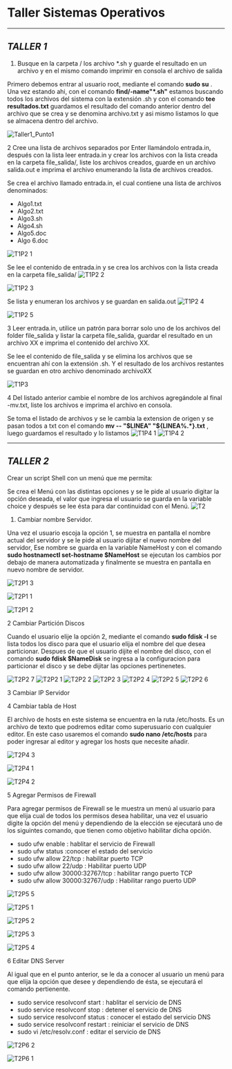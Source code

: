 # Taller Sistemas Operativos
---
***TALLER 1***  
-----
1. Busque en la carpeta / los archivo *.sh y guarde el resultado en un archivo y en el mismo comando imprimir en consola el archivo de salida
 
Primero debemos entrar al usuario root, mediante el comando **sudo su** .  Una vez estando ahi, con el comando **find/-name"*.sh"** estamos buscando todos los archivos del sistema con la extensión .sh y con el comando **tee resultados.txt** guardamos el resultado del comando anterior dentro del archivo que se crea y se denomina  archivo.txt y asi mismo listamos lo que se almacena dentro del archivo.

![Taller1_Punto1](https://user-images.githubusercontent.com/126521214/222804716-4f83ff52-2454-4078-a9cf-43f26d179dd4.png)

2 Cree una lista de archivos separados por Enter llamándolo entrada.in, después con la lista leer entrada.in y crear los archivos con la lista creada en la carpeta        file_salida/, liste los archivos creados, guarde en un archivo salida.out e imprima el archivo  enumerando la lista de archivos creados.

 Se crea el archivo llamado entrada.in, el cual contiene una lista de archivos denominados: 
 -	Algo1.txt
 -	Algo2.txt
 -	Algo3.sh
 -	Algo4.sh
 -	Algo5.doc
 -	Algo 6.doc

![T1P2 1](https://user-images.githubusercontent.com/126521214/222805704-f0b3ace7-d3b9-4332-bc06-f87d7b50f7f6.png)  


 Se lee el contenido de entrada.in y se crea los archivos con la lista  creada en la carpeta file_salida/
 ![T1P2 2](https://user-images.githubusercontent.com/126521214/222805729-67e814f8-0bac-41c7-81fd-8b1ce4e1cba7.png)  

 ![T1P2 3](https://user-images.githubusercontent.com/126521214/222805774-9b2de4c0-b513-486a-b202-6d51d66aa08a.png)  

 Se lista y enumeran los archivos y se guardan en salida.out
 ![T1P2 4](https://user-images.githubusercontent.com/126521214/222805797-15a50f88-ba1d-4ebd-b6e3-714e24530eb7.png)

 ![T1P2 5](https://user-images.githubusercontent.com/126521214/222805810-e69f5fa9-9dae-46ff-b921-8828afef52b6.png)


3 Leer entrada.in, utilice un patrón para borrar solo uno de los archivos del folder file_salida y listar la carpeta file_salida, guardar el resultado en un archivo XX e imprima el contenido del archivo XX.

 Se lee el contenido de file_salida y se elimina los archivos que se encuentran ahí con la extensión .sh.
 Y el resultado de los archivos restantes se guardan en otro archivo denominado archivoXX

 ![T1P3](https://user-images.githubusercontent.com/126521214/222806923-e02cec69-9559-41f4-a6aa-3f44abbd9353.png)

4 Del listado anterior cambie el nombre de los archivos agregándole al final -mv.txt, liste los archivos e imprima el archivo en consola.

 Se toma el listado de archivos y se le cambia la extension de origen y se pasan todos a txt con el comando **mv -- "$LINEA" "${LINEA%.*}.txt** , luego guardamos el    resultado y lo listamos 
 ![T1P4 1](https://user-images.githubusercontent.com/126521214/222807263-5279b3e7-6d1e-47bd-abc2-a2fc03a0dbf2.jpg)
 ![T1P4 2](https://user-images.githubusercontent.com/126521214/222807278-b4598a70-8a54-416a-874a-634e370d0c86.png)

---
***TALLER 2***  
-----
Crear un script Shell con un menú que me permita: 

 Se crea el Menú con las distintas opciones y se le pide al usuario digitar la opción deseada, el valor que ingresa el usuario se guarda en la variable choice y         después se lee ésta para dar continuidad con el Menú.
![T2](https://user-images.githubusercontent.com/126521214/222840032-03c78fe3-56f5-4b58-93ea-d2e42706cb27.png)

1. Cambiar nombre Servidor.

Una vez el usuario escoja la opción 1, se muestra en pantalla el nombre actual del servidor y se le pide al usuario dijitar el nuevo nombre del servidor, Ese nombre se guarda en la variable NameHost  y con el comando **sudo hostnamectl set-hostname $NameHost** se ejecutan los cambios por debajo de manera automatizada y finalmente se muestra en pantalla en nuevo nombre de servidor.  

![T2P1 3](https://user-images.githubusercontent.com/126521214/222814811-753c441d-365c-42dd-999a-189b7658559b.png)  

![T2P1 1](https://user-images.githubusercontent.com/126521214/222814485-410a8a84-ba8d-476f-a551-afc35a764729.png)  

![T2P1 2](https://user-images.githubusercontent.com/126521214/222814769-f5418bd4-f91b-4ba7-89c1-cc0122126c15.png)  

2 Cambiar Partición Discos 

Cuando el usuario elije la opción 2, mediante el comando **sudo fdisk -l** se lista todos los disco para que el usuario elija el nombre del que desea particionar.
Despues de que el usuario dijite el nombre del disco, con el comando **sudo fdisk $NameDisk** se ingresa a la configuracion para particionar el disco y se debe dijitar las opciones pertinenetes.

![T2P2 7](https://user-images.githubusercontent.com/126521214/222822385-3adb3098-4381-41e7-8b6c-a8662b42eb47.png)
![T2P2 1](https://user-images.githubusercontent.com/126521214/222822505-6d3d206b-af36-430f-a0dd-9bb37f2460d3.png)
![T2P2 2](https://user-images.githubusercontent.com/126521214/222822517-36221793-0667-4765-bf6d-1765e48e91ce.png)
![T2P2 3](https://user-images.githubusercontent.com/126521214/222822530-45b85790-31e0-4282-9511-193678e37047.png)
![T2P2 4](https://user-images.githubusercontent.com/126521214/222822555-d4528a27-79f8-48d2-846e-f6557951321a.png)
![T2P2 5](https://user-images.githubusercontent.com/126521214/222822574-a7a2d077-b382-4d8c-975a-865647bcafde.png)
![T2P2 6](https://user-images.githubusercontent.com/126521214/222822583-25789b6e-4fbf-463f-9a74-c5e33ce99462.png)


3 Cambiar IP Servidor


4 Cambiar tabla de Host  

El archivo de hosts en este sistema se encuentra en la ruta /etc/hosts. Es un archivo de texto que podremos editar como superusuario con cualquier editor.
En este caso usaremos el comando **sudo nano /etc/hosts** para poder ingresar al editor y agregar los hosts que necesite añadir.

![T2P4 3](https://user-images.githubusercontent.com/126521214/222824356-825466c1-4930-490d-9cdc-ff1c72a45e24.png)

![T2P4 1](https://user-images.githubusercontent.com/126521214/222824373-0689c4a7-b054-46fc-8fae-42bd7983096f.png)

![T2P4 2](https://user-images.githubusercontent.com/126521214/222824386-3618b1ea-f9dc-4f9b-a6c7-9df93ccdc931.png)



5 Agregar Permisos de Firewall

Para agregar permisos de Firewall se le muestra un menú al usuario para que elija cual de todos los permisos desea habilitar, una vez el usuario digite la opción del menú y dependiendo de la elección se ejecutará uno de los siguintes comando, que tienen como objetivo habilitar dicha opción.
 
 *  sudo ufw enable : hablitar el servicio de Firewall
 *  sudo ufw status :conocer el estado del  servicio
 *  sudo ufw allow 22/tcp : habilitar puerto TCP
 *  sudo ufw allow 22/udp : Habilitar puerto UDP
 *  sudo ufw allow 30000:32767/tcp : habilitar rango puerto TCP
 *  sudo ufw allow 30000:32767/udp : Habilitar rango puerto UDP

![T2P5 5](https://user-images.githubusercontent.com/126521214/222824504-e3fa2e67-a3f9-4f87-86fb-13cc9be90eef.png)

![T2P5 1](https://user-images.githubusercontent.com/126521214/222824518-5b963567-da56-40b3-894c-45238e3d5c6c.png)

![T2P5 2](https://user-images.githubusercontent.com/126521214/222824526-6a61fc1e-daa9-4b96-a412-aedb8306e7ad.png)

![T2P5 3](https://user-images.githubusercontent.com/126521214/222824532-139440d2-bfd3-4de8-bba9-58da6f7c0437.png)

![T2P5 4](https://user-images.githubusercontent.com/126521214/222824547-91cea27c-1c39-42e5-a6e9-582ba39b8891.png)


6 Editar DNS Server

Al igual que en el punto anterior, se le da a conocer al usuario un menú para que elija la opción que desee y dependiendo de ésta, se ejecutará el comando pertienente.

* sudo service resolvconf start : hablitar el servicio de DNS
* sudo service resolvconf stop : detener el servicio de DNS
* sudo service resolvconf status : conocer el estado del servicio DNS
* sudo service resolvconf restart : reiniciar el servicio de DNS
*  sudo vi /etc/resolv.conf : editar el servicio de DNS

![T2P6 2](https://user-images.githubusercontent.com/126521214/222824785-a6b5419c-e804-4a3f-84d7-d70b82f79e26.png)

![T2P6 1](https://user-images.githubusercontent.com/126521214/222824799-b4d03d68-ddff-471b-b94a-3d2b8e3950e9.png)


